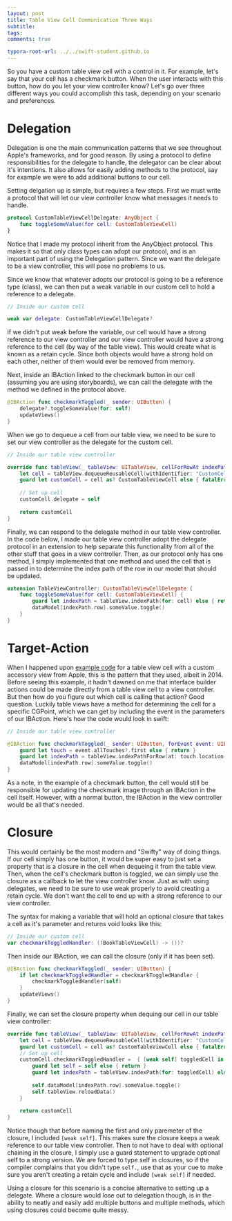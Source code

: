 ```yaml
---
layout: post
title: Table View Cell Communication Three Ways
subtitle:
tags:
comments: true

typora-root-url: ../../swift-student.github.io
---
```


So you have a custom table view cell with a control in it. For example, let's say that your cell has a checkmark button. When the user interacts with this button, how do you let your view controller know? Let's go over three different ways you could accomplish this task, depending on your scenario and preferences.

# Delegation

Delegation is one the main communication patterns that we see throughout Apple's frameworks, and for good reason. By using a protocol to define responsibilities for the delegate to handle, the delegator can be clear about it's intentions. It also allows for easily adding methods to the protocol, say for example we were to add additional buttons to our cell. 

Setting delgation up is simple, but requires a few steps. First we must write a protocol that will let our view controller know what messages it needs to handle.

```swift
protocol CustomTableViewCellDelegate: AnyObject {
    func toggleSomeValue(for cell: CustomTableViewCell)
}
```

Notice that I made my protocol inherit from the AnyObject protocol. This makes it so that only class types can adopt our protocol, and is an important part of using the Delegation pattern. Since we want the delegate to be a view controller, this will pose no problems to us.

Since we know that whatever adopts our protocol is going to be a reference type (class), we can then put a weak variable in our custom cell to hold a reference to a delegate. 

```swift
// Inside our custom cell

weak var delegate: CustomTableViewCellDelegate?
```

If we didn't put weak before the variable, our cell would have a strong reference to our view controller and our view controller would have a strong reference to the cell (by way of the table view). This would create what is known as a retain cycle. Since both objects would have a strong hold on each other, neither of them would ever be removed from memory.

Next, inside an IBAction linked to the checkmark button in our cell (assuming you are using storyboards), we can call the delegate with the method we defined in the protocol above.

```swift
@IBAction func checkmarkToggled(_ sender: UIButton) {
    delegate?.toggleSomeValue(for: self)
    updateViews()
}
```

When we go to dequeue a cell from our table view, we need to be sure to set our view controller as the delegate for the custom cell.

```swift
// Inside our table view controller

override func tableView(_ tableView: UITableView, cellForRowAt indexPath: IndexPath) -> UITableViewCell {
    let cell = tableView.dequeueReusableCell(withIdentifier: "CustomCell", for: indexPath)
    guard let customCell = cell as? CustomTableViewCell else { fatalError("Unable to dequeue expected type: CustomTableViewCell") }
  
    // Set up cell
    customCell.delegate = self
        
    return customCell
}
```



Finally, we can respond to the delegate method in our table view controller. In the code below, I made our table view controller adopt the delegate protocol in an extension to help separate this functionality from all of the other stuff that goes in a view controller. Then, as our protocol only has one method, I simply implemented that one method and used the cell that is passed in to determine the index path of the row in our model that should be updated.

```swift
extension TableViewController: CustomTableViewCellDelegate {
    func toggleSomeValue(for cell: CustomTableViewCell) {
        guard let indexPath = tableView.indexPath(for: cell) else { return }
        dataModel[indexPath.row].someValue.toggle()
    }
}
```



# Target-Action

When I happened upon [example code](https://developer.apple.com/library/archive/samplecode/Accessory/Listings/AccessoryViewController_m.html#//apple_ref/doc/uid/DTS40008066-AccessoryViewController_m-DontLinkElementID_4) for a table view cell with a custom accessory view from Apple, this is the pattern that they used, albeit in 2014. Before seeing this example, it hadn't dawned on me that interface builder actions could be made directly from a table view cell to a view controller. But then how do you figure out which cell is calling that action? Good question. Luckily table views have a method for determining the cell for a specific CGPoint, which we can get by including the event in the parameters of our IBAction. Here's how the code would look in swift:

```swift
// Inside our table view controller

@IBAction func checkmarkToggled(_ sender: UIButton, forEvent event: UIEvent) {
    guard let touch = event.allTouches?.first else { return }
    guard let indexPath = tableView.indexPathForRow(at: touch.location(in: tableView)) else { return }
    dataModel[indexPath.row].someValue.toggle()
}
```

As a note, in the example of a checkmark button, the cell would still be responsible for updating the checkmark image through an IBAction in the cell itself. However, with a normal button, the IBAction in the view controller would be all that's needed.

# Closure

This would certainly be the most modern and "Swifty" way of doing things. If our cell simply has one button, it would be super easy to just set a property that is a closure in the cell when dequeing it from the table view. Then, when the cell's checkmark button is toggled, we can simply use the closure as a callback to let the view controller know. Just as with using delegates, we need to be sure to use weak properly to avoid creating a retain cycle. We don't want the cell to end up with a strong reference to our view controller.

The syntax for making a variable that will hold an optional closure that takes a cell as it's parameter and returns void looks like this:

```swift
// Inside our custom cell 
var checkmarkToggledHandler: ((BookTableViewCell) -> ())?
```

Then inside our IBAction, we can call the closure (only if it has been set).

```swift
@IBAction func checkmarkToggled(_ sender: UIButton) {
    if let checkmarkToggledHandler = checkmarkToggledHandler {
        checkmarkToggledHandler(self)
    }
    updateViews()
}
```

Finally, we can set the closure property when dequing our cell in our table view controller:

```swift
override func tableView(_ tableView: UITableView, cellForRowAt indexPath: IndexPath) -> UITableViewCell {
    let cell = tableView.dequeueReusableCell(withIdentifier: "CustomCell", for: indexPath)
    guard let customCell = cell as? CustomTableViewCell else { fatalError("Unable to dequeue expected type: CustomTableViewCell") }
    // Set up cell
    customCell.checkmarkToggledHandler =  { [weak self] toggledCell in
        guard let self = self else { return }
        guard let indexPath = tableView.indexPath(for: toggledCell) else { return }
            
        self.dataModel[indexPath.row].someValue.toggle()
        self.tableView.reloadData()
    }
        
    return customCell
}
```



Notice though that before naming the first and only paremeter of the closure, I included `[weak self]`. This makes sure the closure keeps a weak reference to our table view controller. Then to not have to deal with optional chaining in the closure, I simply use a guard statement to upgrade optional self to a strong version. We are forced to type self in closures, so if the compiler complains that you didn't type `self.`, use that as your cue to make sure you aren't creating a retain cycle and include `[weak self]` if needed.

Using a closure for this scenario is a concise alternative to setting up a delegate. Where a closure would lose out to delegation though, is in the ability to neatly and easily add multiple buttons and multiple methods, which using closures could become quite messy.